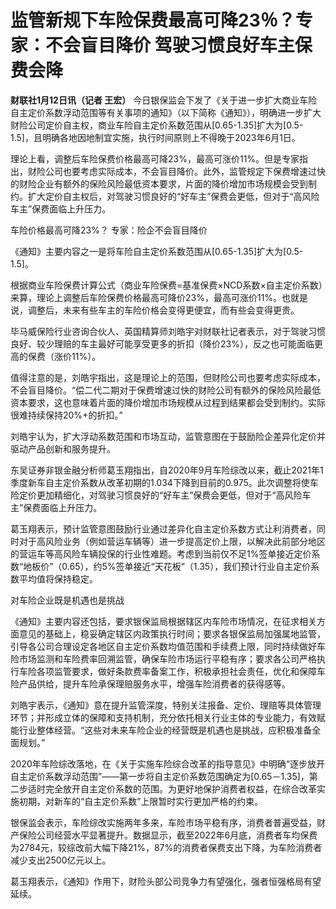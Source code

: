 # 监管新规下车险保费最高可降23％？专家：不会盲目降价 驾驶习惯良好车主保费会降

**财联社1月12日讯（记者 王宏）**
今日银保监会下发了《关于进一步扩大商业车险自主定价系数浮动范围等有关事项的通知》（以下简称《通知》），明确进一步扩大财险公司定价自主权，商业车险自主定价系数范围从[0.65-1.35]扩大为[0.5-1.5]，且明确各地因地制宜实施，执行时间原则上不得晚于2023年6月1日。

理论上看，调整后车险保费价格最高可降23%，最高可涨价11%。但是专家指出，财险公司也要考虑实际成本，不会盲目降价。此外，监管规定下保费增速过快的财险企业有额外的保险风险最低资本要求，片面的降价增加市场规模会受到制约。扩大定价自主权后，对驾驶习惯良好的“好车主”保费会更低，但对于“高风险车主”保费面临上升压力。

车险价格最高可降23%？ 专家：险企不会盲目降价

《通知》主要内容之一是将车险自主定价系数范围从[0.65-1.35]扩大为[0.5-1.5]。

根据商业车险保费计算公式（商业车险保费=基准保费×NCD系数×自主定价系数）来算，理论上调整后车险保费价格最高可降价23%，最高可涨价11%。也就是说，调整后，未来有些车主的车险价格会变得更便宜，而有些会变得更贵。

毕马威保险行业咨询合伙人、英国精算师刘皓宇对财联社记者表示，对于驾驶习惯良好、较少理赔的车主最好可能享受更多的折扣（降价23%），反之也可能面临更高的保费（涨价11%）。

值得注意的是，刘皓宇指出，这是理论上的范围，但财险公司也要考虑实际成本，不会盲目降价。“偿二代二期对于保费增速过快的财险公司有额外的保险风险最低资本要求，这也意味着片面的降价增加市场规模从过程到结果都会受到制约。实际很难持续保持20%+的折扣。”

刘皓宇认为，扩大浮动系数范围和市场互动，监管意图在于鼓励险企差异化定价并驱动产品创新和服务提升。

东吴证券非银金融分析师葛玉翔指出，自2020年9月车险综改以来，截止2021年1季度新车自主定价系数从改革初期的1.034下降到目前的0.975。此次调整将使车险定价更加精细化，对驾驶习惯良好的“好车主”保费会更低，但对于“高风险车主”保费面临上升压力。

葛玉翔表示，预计监管意图鼓励行业通过差异化自主定价系数方式让利消费者，同时对于高风险业务（例如营运车辆等）进一步提高定价上限，以解决此前部分地区的营运车等高风险车辆投保的行业性难题。考虑到当前仅不足1%签单接近定价系数“地板价”（0.65），约5%签单接近“天花板”（1.35），我们预计行业自主定价系数平均值将保持稳定。

对车险企业既是机遇也是挑战

《通知》主要内容还包括，要求银保监局根据辖区内车险市场情况，在征求相关方面意见的基础上，稳妥确定辖区内政策执行时间；要求各银保监局加强属地监管，引导各公司合理设定各地区自主定价系数均值范围和手续费上限，同时持续做好车险市场监测和车险费率回溯监管，确保车险市场运行平稳有序；要求各公司严格执行车险各项监管要求，做好条款费率备案工作，积极承担社会责任，优化和保障车险产品供给，提升车险承保理赔服务水平，增强车险消费者的获得感等。

刘皓宇表示，《通知》意在提升监管深度，特别关注报备、定价、理赔等具体管理环节；并形成立体的保障和支持机制，充分依托相关行业主体的专业能力，有效赋能行业整体经营。“这些对未来车险企业的经营既是机遇也是挑战，应积极准备全面规划。”

2020年车险综改落地，在《关于实施车险综合改革的指导意见》中明确“逐步放开自主定价系数浮动范围”——第一步将自主定价系数范围确定为[0.65－1.35]，第二步适时完全放开自主定价系数的范围。为更好地保护消费者权益，在综合改革实施初期，对新车的“自主定价系数”上限暂时实行更加严格的约束。

银保监会表示，车险综改实施两年多来，车险市场平稳有序，消费者普遍受益，财产保险公司经营水平显著提升。数据显示，截至2022年6月底，消费者车均保费为2784元，较综改前大幅下降21%，87%的消费者保费支出下降，为车险消费者减少支出2500亿元以上。

葛玉翔表示，《通知》作用下，财险头部公司竞争力有望强化，强者恒强格局有望延续。

